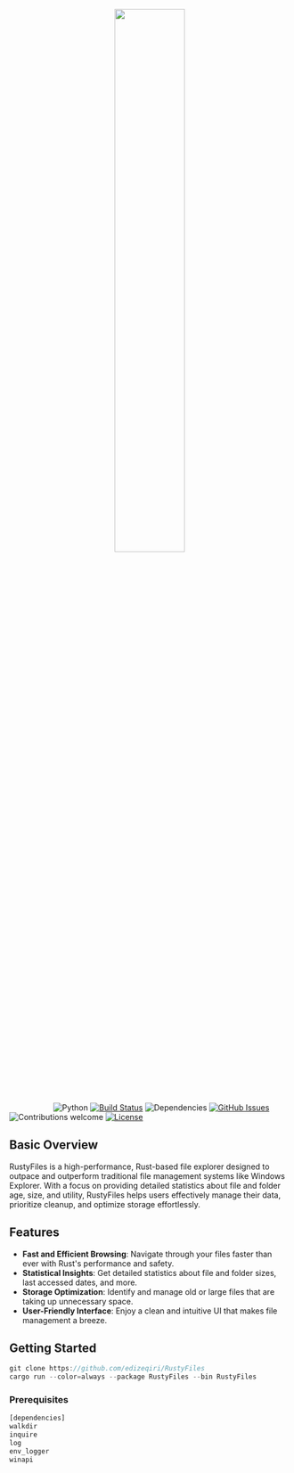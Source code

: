 <p align="center"><img width=50% src="https://github.com/edizeqiri/RustyFiles/assets/89740646/33d25f79-d0dd-4e7d-9a06-407fc123f588"></p>

&nbsp;&nbsp;&nbsp;&nbsp;&nbsp;&nbsp;&nbsp;&nbsp;&nbsp;&nbsp;&nbsp;&nbsp;&nbsp;&nbsp;&nbsp;&nbsp;&nbsp;&nbsp;&nbsp;
![Python](https://img.shields.io/badge/python-v3.6+-blue.svg)
[![Build Status](https://travis-ci.org/anfederico/clairvoyant.svg?branch=master)](https://travis-ci.org/edizeqiri/RustyFiles)
![Dependencies](https://img.shields.io/badge/dependencies-up%20to%20date-brightgreen.svg)
[![GitHub Issues](https://img.shields.io/github/issues/anfederico/clairvoyant.svg)](https://github.com/edizeqiri/RustyFiles/issues)
![Contributions welcome](https://img.shields.io/badge/contributions-welcome-orange.svg)
[![License](https://img.shields.io/badge/license-MIT-blue.svg)](https://opensource.org/licenses/MIT)

## Basic Overview
RustyFiles is a high-performance, Rust-based file explorer designed to outpace and outperform traditional file management systems like Windows Explorer. With a focus on providing detailed statistics about file and folder age, size, and utility, RustyFiles helps users effectively manage their data, prioritize cleanup, and optimize storage effortlessly.

## Features

- **Fast and Efficient Browsing**: Navigate through your files faster than ever with Rust's performance and safety.
- **Statistical Insights**: Get detailed statistics about file and folder sizes, last accessed dates, and more.
- **Storage Optimization**: Identify and manage old or large files that are taking up unnecessary space.
- **User-Friendly Interface**: Enjoy a clean and intuitive UI that makes file management a breeze.

## Getting Started

```rust
git clone https://github.com/edizeqiri/RustyFiles
cargo run --color=always --package RustyFiles --bin RustyFiles 
```

### Prerequisites

```rust
[dependencies]
walkdir
inquire
log
env_logger
winapi 
```

